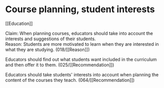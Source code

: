 # Course planning, student interests

[[Education]]

Claim: When planning courses, educators should take into account the interests and suggestions of their students.<br>
Reason: Students are more motivated to learn when they are interested in what they are studying. (018/[[Reason]])

Educators should find out what students want included in the curriculum and then offer it to them. (025/[[Recommendation]])

Educators should take students' interests into account when planning the content of the courses they teach. (064/[[Recommendation]])